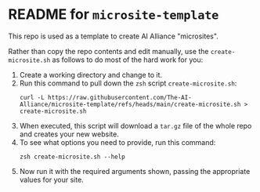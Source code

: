 # README for `microsite-template`

This repo is used as a template to create AI Alliance "microsites". 

Rather than copy the repo contents and edit manually, use the `create-microsite.sh` as follows to do most of the hard work for you:

1. Create a working directory and change to it.
2. Run this command to pull down the `zsh` script `create-microsite.sh`:
   ```shell
   curl -L https://raw.githubusercontent.com/The-AI-Alliance/microsite-template/refs/heads/main/create-microsite.sh > create-microsite.sh
   ```
3. When executed, this script will download a `tar.gz` file of the whole repo and creates your new website.
4. To see what options you need to provide, run this command:
   ```shell
   zsh create-microsite.sh --help
   ```
5. Now run it with the required arguments shown, passing the appropriate values for your site.


